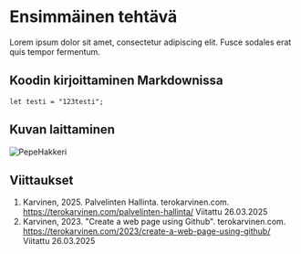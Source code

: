 # Ensimmäinen tehtävä

Lorem ipsum dolor sit amet, consectetur adipiscing elit. Fusce sodales erat quis tempor fermentum. 

## Koodin kirjoittaminen Markdownissa

    let testi = "123testi";

## Kuvan laittaminen

![PepeHakkeri](https://i.imgur.com/zabyPE5.jpeg)

## Viittaukset

1. Karvinen, 2025. Palvelinten Hallinta. terokarvinen.com. https://terokarvinen.com/palvelinten-hallinta/ Viitattu 26.03.2025
2. Karvinen, 2023. "Create a web page using Github". terokarvinen.com. https://terokarvinen.com/2023/create-a-web-page-using-github/ Viitattu 26.03.2025
